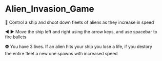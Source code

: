 # Alien_Invasion_Game
🚀 Control a ship and shoot down fleets of aliens as they increase in speed

◀️ ▶️ Move the ship left and right using the arrow keys, and use spacebar to fire bullets

👽 You have 3 lives. If an alien hits your ship you lose a life, if you destory the entire fleet a new one spawns with increased speed
